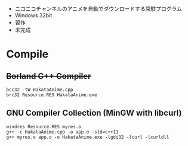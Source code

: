 * ニコニコチャンネルのアニメを自動でダウンロードする常駐プログラム
* Windows 32bit
* 習作
* 未完成

# Compile

## <del>Borland C++ Compiler</del>

    bcc32 -tW HakataAnime.cpp
    brc32 Resource.RES HakataAnime.exe

## GNU Compiler Collection (MinGW with libcurl)

    windres Resource.RES myres.o
    g++ -c HakataAnime.cpp -o app.o -std=c++11
    g++ myres.o app.o -o HakataAnime.exe -lgdi32 -lcurl -lcurldll
